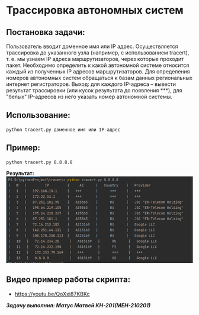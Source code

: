 # Трассировка автономных систем #
## Постановка задачи: ##
Пользователь вводит доменное имя
или IP адрес. Осуществляется трассировка до указанного узла (например, с использованием
tracert), т. е. мы узнаем IP адреса маршрутизаторов, через которые проходит пакет. Необходимо определить к какой автономной системе относится каждый из полученных IP адресов
маршрутизаторов. Для определения номеров автономных систем обращаться к базам данных
региональных интернет регистраторов.
Выход: для каждого IP-адреса – вывести результат трассировки (или кусок результата до появления ***), для "белых" IP-адресов из него указать номер автономной системы.
## Использование: ##
~~~
python tracert.py доменное имя или IP-адрес
~~~
## Пример: ##
~~~
python tracert.py 8.8.8.8
~~~
__Результат:__  
![plot](./images/1.png)
## Видео пример работы скрипта: ##
+ https://youtu.be/QoXxi87KBKc

___Задачу выполнил: Матус Матвей КН-201(МЕН-210201)___